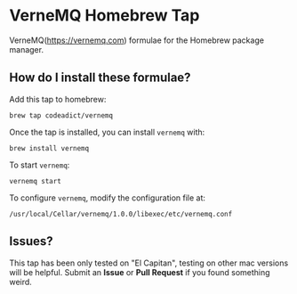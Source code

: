 # VerneMQ Homebrew Tap

VerneMQ(https://vernemq.com) formulae for the Homebrew package manager.

## How do I install these formulae?

Add this tap to homebrew:

    brew tap codeadict/vernemq
    
Once the tap is installed, you can install `vernemq` with:

    brew install vernemq

To start `vernemq`:

    vernemq start

To configure `vernemq`, modify the configuration file at:

    /usr/local/Cellar/vernemq/1.0.0/libexec/etc/vernemq.conf

    
## Issues?

This tap has been only tested on "El Capitan", testing on other mac versions will be helpful.
Submit an **Issue** or **Pull Request** if you found something weird.
